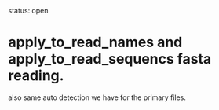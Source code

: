 status: open
# apply_to_read_names and apply_to_read_sequencs fasta reading.

also same auto detection we have for the primary files.


